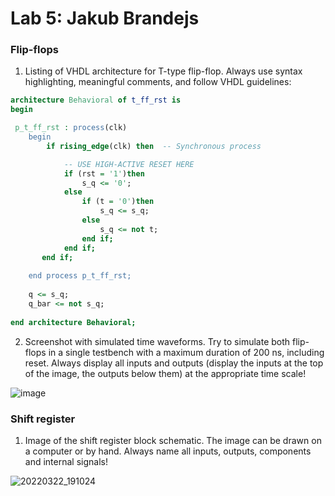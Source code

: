 # Lab 5: Jakub Brandejs

### Flip-flops

1. Listing of VHDL architecture for T-type flip-flop. Always use syntax highlighting, meaningful comments, and follow VHDL guidelines:

```vhdl
architecture Behavioral of t_ff_rst is
begin

 p_t_ff_rst : process(clk)
    begin
        if rising_edge(clk) then  -- Synchronous process

            -- USE HIGH-ACTIVE RESET HERE
            if (rst = '1')then
                s_q <= '0';
            else
                if (t = '0')then
                    s_q <= s_q;
                else
                    s_q <= not t;        
                end if;               
            end if;
       end if; 
       
    end process p_t_ff_rst;
    
    q <= s_q;
    q_bar <= not s_q;
    
end architecture Behavioral;
```

2. Screenshot with simulated time waveforms. Try to simulate both flip-flops in a single testbench with a maximum duration of 200 ns, including reset. Always display all inputs and outputs (display the inputs at the top of the image, the outputs below them) at the appropriate time scale!

  ![image](https://user-images.githubusercontent.com/82287734/158577990-b8a6c712-08bb-496c-89de-40f71ea41929.png)

### Shift register

1. Image of the shift register block schematic. The image can be drawn on a computer or by hand. Always name all inputs, outputs, components and internal signals!

  
![20220322_191024](https://user-images.githubusercontent.com/82287734/159547918-fd94c822-88e8-467b-a244-ad06d0a75b3c.jpg)

